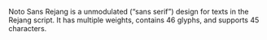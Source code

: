 Noto Sans Rejang is a unmodulated (“sans serif”) design for texts in the Rejang script. It has multiple weights, contains 46 glyphs, and supports 45 characters.